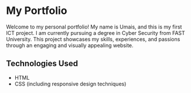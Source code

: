 # My Portfolio

Welcome to my personal portfolio! My name is Umais, and this is my first ICT project. I am currently pursuing a degree in Cyber Security from FAST University. This project showcases my skills, experiences, and passions through an engaging and visually appealing website.

## Technologies Used

- HTML
- CSS (including responsive design techniques)

